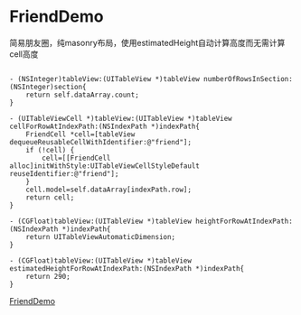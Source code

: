 # FriendDemo

简易朋友圈，纯masonry布局，使用estimatedHeight自动计算高度而无需计算cell高度


```

- (NSInteger)tableView:(UITableView *)tableView numberOfRowsInSection:(NSInteger)section{
    return self.dataArray.count;
}

- (UITableViewCell *)tableView:(UITableView *)tableView cellForRowAtIndexPath:(NSIndexPath *)indexPath{
    FriendCell *cell=[tableView dequeueReusableCellWithIdentifier:@"friend"];
    if (!cell) {
        cell=[[FriendCell alloc]initWithStyle:UITableViewCellStyleDefault reuseIdentifier:@"friend"];
    }
    cell.model=self.dataArray[indexPath.row];
    return cell;
}

- (CGFloat)tableView:(UITableView *)tableView heightForRowAtIndexPath:(NSIndexPath *)indexPath{
    return UITableViewAutomaticDimension;
}

- (CGFloat)tableView:(UITableView *)tableView estimatedHeightForRowAtIndexPath:(NSIndexPath *)indexPath{
    return 290;
}
```

[FriendDemo](https://github.com/XueYangLee/FriendDemo/blob/master/%E6%9C%8B%E5%8F%8B%E5%9C%88%E7%AE%80%E6%98%93demo.gif)
